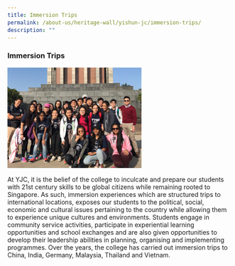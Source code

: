 ```yaml
---
title: Immersion Trips
permalink: /about-us/heritage-wall/yishun-jc/immersion-trips/
description: ""
---
```

### **Immersion Trips**

<img src="/images/yishunjc5.jpg" style="width:60%;">

At YJC, it is the belief of the college to inculcate and prepare our students with 21st century skills to be global citizens while remaining rooted to Singapore. As such, immersion experiences which are structured trips to international locations, exposes our students to the political, social, economic and cultural issues pertaining to the country while allowing them to experience unique cultures and environments. Students engage in community service activities, participate in experiential learning opportunities and school exchanges and are also given opportunities to develop their leadership abilities in planning, organising and implementing programmes. Over the years, the college has carried out immersion trips to China, India, Germany, Malaysia, Thailand and Vietnam.